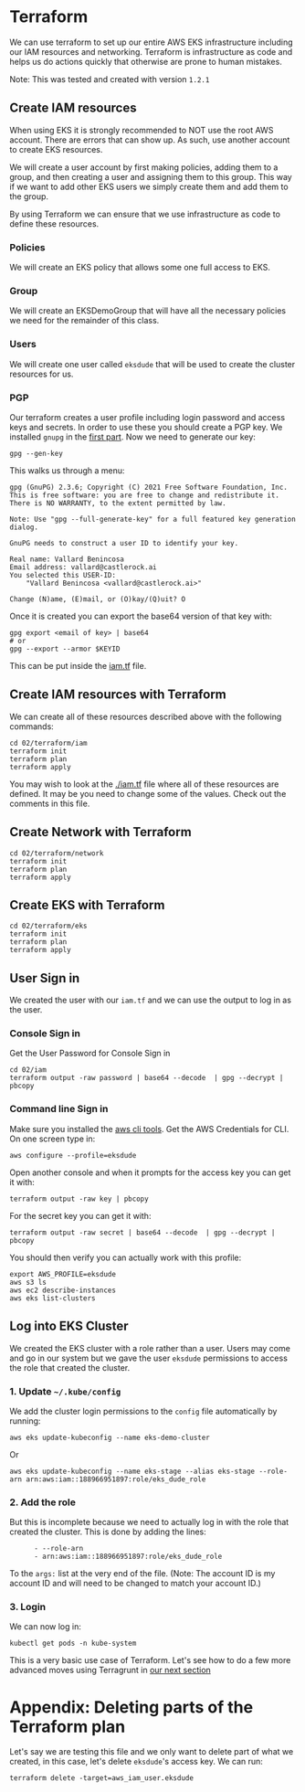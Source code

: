 # Terraform

We can use terraform to set up our entire AWS EKS infrastructure including our IAM resources and networking.  Terraform is infrastructure as code and helps us do actions quickly that otherwise are prone to human mistakes. 

Note: This was tested and created with version `1.2.1`

## Create IAM resources

When using EKS it is strongly recommended to NOT use the root AWS account.  There are errors that can show up.  As such, use another account to create EKS resources.  

We will create a user account by first making policies, adding them to a group, and then creating a user and assigning them to this group.  This way if we want to add other EKS users we simply create them and add them to the group. 

By using Terraform we can ensure that we use infrastructure as code to define these resources.  

### Policies

We will create an EKS policy that allows some one full access to EKS. 

### Group

We will create an EKSDemoGroup that will have all the necessary policies we need for the remainder of this class. 

### Users

We will create one user called `eksdude` that will be used to create the cluster resources for us. 

### PGP

Our terraform creates a user profile including login password and access keys and secrets.  In order to use these you should create a PGP key. We installed `gnupg` in the [first part](../01/tools.md).  Now we need to generate our key: 

```
gpg --gen-key
```

This walks us through a menu: 

```
gpg (GnuPG) 2.3.6; Copyright (C) 2021 Free Software Foundation, Inc.
This is free software: you are free to change and redistribute it.
There is NO WARRANTY, to the extent permitted by law.

Note: Use "gpg --full-generate-key" for a full featured key generation dialog.

GnuPG needs to construct a user ID to identify your key.

Real name: Vallard Benincosa
Email address: vallard@castlerock.ai
You selected this USER-ID:
    "Vallard Benincosa <vallard@castlerock.ai>"

Change (N)ame, (E)mail, or (O)kay/(Q)uit? O
```




Once it is created you can export the base64 version of that key with: 

```
gpg export <email of key> | base64
# or
gpg --export --armor $KEYID
```
This can be put inside the [iam.tf](./iam.tf) file.

## Create IAM resources with Terraform

We can create all of these resources described above with the following commands: 

```
cd 02/terraform/iam
terraform init 
terraform plan
terraform apply 
```

You may wish to look at the [./iam.tf](./iam.tf) file where all of these resources are defined.  It may be you need to change some of the values.  Check out the comments in this file. 


## Create Network with Terraform 

```
cd 02/terraform/network
terraform init
terraform plan 
terraform apply
```

## Create EKS with Terraform

```
cd 02/terraform/eks
terraform init
terraform plan 
terraform apply
```

## User Sign in

We created the user with our `iam.tf` and we can use the output to log in as the user.

### Console Sign in

Get the User Password for Console Sign in 

```
cd 02/iam
terraform output -raw password | base64 --decode  | gpg --decrypt | pbcopy
```

### Command line Sign in

Make sure you installed the [aws cli tools](./aws-creds.md). Get the AWS Credentials for CLI.  On one screen type in: 

``` 
aws configure --profile=eksdude
```
Open another console and when it prompts for the access key you can get it with: 

```
terraform output -raw key | pbcopy
```

For the secret key you can get it with: 


```
terraform output -raw secret | base64 --decode  | gpg --decrypt | pbcopy
```


You should then verify you can actually work with this profile: 

```
export AWS_PROFILE=eksdude
aws s3 ls
aws ec2 describe-instances
aws eks list-clusters
```

## Log into EKS Cluster

We created the EKS cluster with a role rather than a user.  Users may come and go in our system but we gave the user `eksdude` permissions to access the role that created the cluster.  

### 1. Update `~/.kube/config`

We add the cluster login permissions to the `config` file automatically by running:  

```
aws eks update-kubeconfig --name eks-demo-cluster
```
Or

```
aws eks update-kubeconfig --name eks-stage --alias eks-stage --role-arn arn:aws:iam::188966951897:role/eks_dude_role
```

### 2. Add the role

But this is incomplete because we need to actually log in with the role that created the cluster.  This is done by adding the lines: 

```
      - --role-arn
      - arn:aws:iam::188966951897:role/eks_dude_role
```

To the `args:` list at the very end of the file.  (Note:  The account ID is my account ID and will need to be changed to match your account ID.)

### 3. Login

We can now log in: 

```
kubectl get pods -n kube-system
```

This is a very basic use case of Terraform.  Let's see how to do a few more advanced moves using Terragrunt in [our next section](./terragrunt.md)



# Appendix: Deleting parts of the Terraform plan

Let's say we are testing this file and we only want to delete part of what we created, in this case, let's delete `eksdude`'s access key.  We can run: 

```
terraform delete -target=aws_iam_user.eksdude